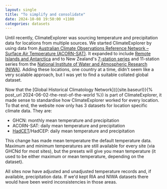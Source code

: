 ```yaml
---
layout: single
title: "To simplify and consolidate"
date: 2024-10-08 19:50:00 +1100
categories: datasets
---
```

Until recently, ClimateExplorer was sourcing temperature and precipitation data for locations from multiple sources. We started ClimateExplorer by using data from [Australian Climate Observations Reference Network – Surface Air Temperature (ACORN-SAT)](http://www.bom.gov.au/climate/data/acorn-sat/). It expanded to include [Remote Islands and Antarctica](http://www.bom.gov.au/climate/current/annual/ria/summary.shtml) and to New Zealand's [7-station series](https://niwa.co.nz/climate-and-weather/nz-temperature-record/seven-station-series-temperature-data) and 11-station series from the [National Institute of Water and Atmospheric Research (NIWA)](https://niwa.co.nz/). Adding these locations, one country at a time, didn't seem like a very scalable approach, but I was yet to find a suitable collated global dataset.

Now that the [Global Historical Climatology Network]({{site.baseurl}}{% post_url 2024-06-02-the-rest-of-the-world %}) is part of ClimateExplorer, it made sense to standardise how ClimateExplorer worked for every location. To that end, the website now only has 3 datasets for location specific climate data. They are:

- GHCN: monthly mean temperature and precipitation
- ACORN-SAT: daily mean temperature and precipitation
- [HadCET](https://www.metoffice.gov.uk/hadobs/hadcet/)/HadCEP: daily mean temperature and precipitation

This change has made mean temperature the default temperature data. Maximum and minimum temperatures are still available for every site (via GHCNd for most sites), but the presets will give you mean temperature (it used to be either maximum or mean temperature, depending on the dataset).

All sites now have adjusted and unadjusted temperature records and, if available, precipitation data. If we'd kept RIA and NIWA datasets there would have been weird inconsistencies in those areas.